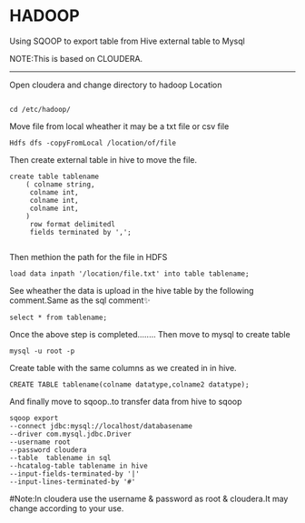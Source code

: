 # HADOOP
Using SQOOP to export table from Hive external table to Mysql

NOTE:This is based on CLOUDERA.
**********************************************
Open cloudera and change directory to hadoop Location

```

cd /etc/hadoop/

```
Move file from local wheather it may be a txt file or csv file

```
Hdfs dfs -copyFromLocal /location/of/file

```
Then create external table in hive to move the file.
```
create table tablename
    ( colname string,
     colname int,
     colname int,
     colname int,
    )
     row format delimitedl
     fields terminated by ',';
     
  ```
  Then methion the path for the file in HDFS
  
  ```
  load data inpath '/location/file.txt' into table tablename;
  
  ```
  See wheather the data is upload in the hive table by the following comment.Same as the sql comment✨
  
  ```
  select * from tablename;
  ```
Once the above step is completed........
Then move to mysql to create table

```
mysql -u root -p

```

Create table with the same columns as we created in in hive. 
```
CREATE TABLE tablename(colname datatype,colname2 datatype);

```
And finally move to sqoop..to transfer data from hive to sqoop

```
sqoop export
--connect jdbc:mysql://localhost/databasename 
--driver com.mysql.jdbc.Driver 
--username root 
--password cloudera 
--table  tablename in sql
--hcatalog-table tablename in hive 
--input-fields-terminated-by '|' 
--input-lines-terminated-by '#'
```
#Note:In cloudera use the username & password as root & cloudera.It may change according to your use.



